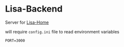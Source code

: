 # Lisa-Backend

Server for [Lisa-Home](https://github.com/sanket143/lisa-home)

will require `config.ini` file to read environment variables

```
PORT=3000
```

